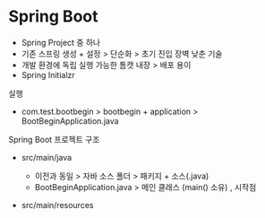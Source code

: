 # Spring Boot
- Spring Project 중 하나 
- 기존 스프링 생성 + 설정 > 단순화 > 초기 진입 장벽 낮춘 기술 
- 개발 환경에 독립 실행 가능한 톰캣 내장 > 배포 용이
- Spring Initialzr


실행
- com.test.bootbegin > bootbegin + application > BootBeginApplication.java

Spring Boot 프로젝트 구조 
- src/main/java 
	- 이전과 동일 > 자바 소스 폴더 > 패키지 + 소스(.java)
	- BootBeginApplication.java > 메인 클래스 (main() 소유) , 시작점

- src/main/resources 